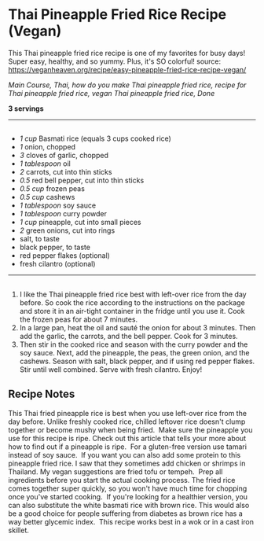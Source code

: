 # Thai Pineapple Fried Rice Recipe (Vegan)

This Thai pineapple fried rice recipe is one of my favorites for busy days! Super easy, healthy, and so yummy. Plus, it's SO colorful!
source: https://veganheaven.org/recipe/easy-pineapple-fried-rice-recipe-vegan/

*Main Course, Thai, how do you make Thai pineapple fried rice, recipe for Thai pineapple fried rice, vegan Thai pineapple fried rice, Done*

**3 servings**

---

## 

- *1 cup* Basmati rice (equals 3 cups cooked rice)
- *1* onion, chopped
- *3* cloves of garlic, chopped
- *1 tablespoon* oil
- *2* carrots, cut into thin sticks
- *0.5* red bell pepper, cut into thin sticks
- *0.5 cup* frozen peas
- *0.5 cup* cashews
- *1 tablespoon* soy sauce
- *1 tablespoon* curry powder
- *1 cup* pineapple, cut into small pieces
- *2* green onions, cut into rings
- salt, to taste
- black pepper, to taste
- red pepper flakes (optional)
- fresh cilantro (optional)

---

## 
1. I like the Thai pineapple fried rice best with left-over rice from the day before.  So cook the rice according to the instructions on the package and store it in an air-tight container in the fridge until you use it. Cook the frozen peas for about 7 minutes.
2. In a large pan, heat the oil and sauté the onion for about 3 minutes. Then add the garlic, the carrots, and the bell pepper. Cook for 3 minutes.
3. Then stir in the cooked rice and season with the curry powder and the soy sauce. Next, add the pineapple, the peas, the green onion, and the cashews. Season with salt, black pepper, and if using red pepper flakes. Stir until well combined. Serve with fresh cilantro. Enjoy!

## Recipe Notes

This Thai fried pineapple rice is best when you use left-over rice from the day before. Unlike freshly cooked rice, chilled leftover rice doesn't clump together or become mushy when being fried. 
Make sure the pineapple you use for this recipe is ripe. Check out this article that tells your more about how to find out if a pineapple is ripe. 
For a gluten-free version use tamari instead of soy sauce. 
If you want you can also add some protein to this pineapple fried rice. I saw that they sometimes add chicken or shrimps in Thailand. My vegan suggestions are fried tofu or tempeh. 
Prep all ingredients before you start the actual cooking process. The fried rice comes together super quickly, so you won't have much time for chopping once you've started cooking. 
If you're looking for a healthier version, you can also substitute the white basmati rice with brown rice. This would also be a good choice for people suffering from diabetes as brown rice has a way better glycemic index. 
This recipe works best in a wok or in a cast iron skillet.
